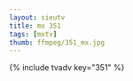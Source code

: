 ```yaml
--- 
layout: sieutv
title: mx 351
tags: [mxtv]
thumb: ffmpeg/351_mx.jpg
---
```

{% include tvadv key="351" %} 
